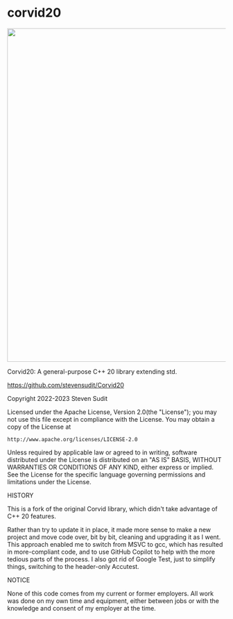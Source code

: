 # corvid20
<img src="https://upload.wikimedia.org/wikipedia/commons/0/0a/Corvus-brachyrhynchos-001.jpg" height=768 width=768>

Corvid20: A general-purpose C++ 20 library extending std.

https://github.com/stevensudit/Corvid20

Copyright 2022-2023 Steven Sudit

Licensed under the Apache License, Version 2.0(the "License");
you may not use this file except in compliance with the License.
You may obtain a copy of the License at

    http://www.apache.org/licenses/LICENSE-2.0

Unless required by applicable law or agreed to in writing, software
distributed under the License is distributed on an "AS IS" BASIS,
WITHOUT WARRANTIES OR CONDITIONS OF ANY KIND, either express or implied.
See the License for the specific language governing permissions and
limitations under the License.

HISTORY

This is a fork of the original Corvid library, which didn't take advantage of C++ 20 features.

Rather than try to update it in place, it made more sense to make a new project and move code over, bit by bit, cleaning and upgrading it as I went. This approach enabled me to switch from MSVC to gcc, which has resulted in more-compliant code, and to use GitHub Copilot to help with the more tedious parts of the process. I also got rid of Google Test, just to simplify things, switching to the header-only Accutest.

NOTICE

None of this code comes from my current or former employers. All work was done on my own time and equipment, either between jobs or with the knowledge and consent of my employer at the time.
